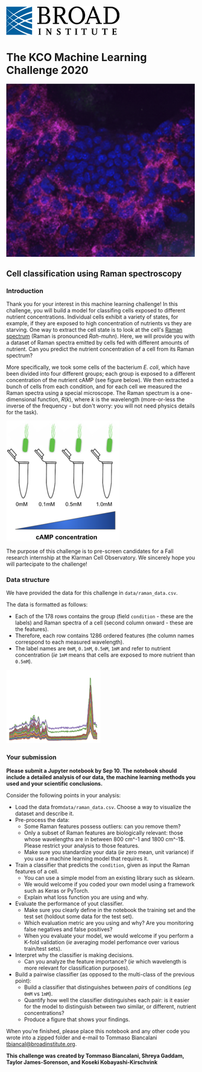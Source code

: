 <img src="images/broad_logo.png" width="300"/> 

# The KCO Machine Learning Challenge 2020

<img src="images/image.png" width="500"/>   

## Cell classification using Raman spectroscopy


### Introduction
Thank you for your interest in this machine learning challenge! In this challenge, you will build a model for classifing cells exposed to different nutrient concentrations. Individual cells exhibit a variety of states, for example, if they are exposed to high concentration of nutrients vs they are starving. One way to extract the cell state is to look at the cell's [Raman spectrum](https://en.wikipedia.org/wiki/Raman_spectroscopy) (Raman is pronounced *Rah-muhn*). Here, we will provide you with a dataset of Raman spectra emitted by cells fed with different amounts of nutrient. 
Can you predict the nutrient concentration of a cell from its Raman spectrum?

More specifically, we took some cells of the bacterium *E. coli*, which have been divided into four different groups; each group is exposed to a different concentration of the nutrient cAMP (see figure below). We then extracted a bunch of cells from each condition, and for each cell we measured the Raman spectra using a special microscope. The Raman spectrum is a one-dimensional function, $R(k)$, where $k$ is the wavelength (more-or-less the inverse of the frequency - but don't worry: you will not need physics details for the task).

<img src="images/ecoli_states.png" width="300"/>
 
The purpose of this challenge is to pre-screen candidates for a Fall research internship at the Klarman Cell Observatory. We sincerely hope you will partecipate to the challenge!


### Data structure
We have provided the data for this challenge in `data/raman_data.csv`.

The data is formatted as follows:
- Each of the 178 rows contains the group (field `condition` - these are the labels) and Raman spectra of a cell (second column onward - these are the features). 
- Therefore, each row contains 1286 ordered features (the column names correspond to each measured wavelength). 
- The label names are `0mM`, `0.1mM`, `0.5mM`, `1mM` and refer to nutrient concentration (_ie_ `1mM` means that cells are exposed to more nutrient than `0.5mM`). 

<img src="images/raman.png" width="250"/>

### Your submission
**Please submit a Jupyter notebook by Sep 10. The notebook should include a detailed analysis of our data, the machine learning methods you used and your scientific conclusions.**

Consider the following points in your analysis: 

- Load the data from`data/raman_data.csv`. Choose a way to visualize the dataset and describe it.
- Pre-process the data:
    - Some Raman features possess outliers: can you remove them?
    - Only a subset of Raman features are biologically relevant: those whose wavelengths are in between 800 cm^-1 and 1800 cm^-1$. Please restrict your analysis to those features.
    - Make sure you standardize your data (_ie_ zero mean, unit variance) if you use a machine learning model that requires it.
- Train a classifier that predicts the `condition`, given as input the Raman features of a cell.
    - You can use a simple model from an existing library such as sklearn.
    - We would welcome if you coded your own model using a framework such as Keras or PyTorch.
    - Explain what loss function you are using and why.
- Evaluate the performance of yout classifier.
    - Make sure you clearly define in the notebook the training set and the test set (holdout some data for the test set).
    - Which evaluation metric are you using and why? Are you monitoring false negatives and false positives? 
    - When you evaluate your model, we would welcome if you perform a K-fold validation (_ie_ averaging model perfomance over various train/test sets).
- Interpret why the classifier is making decisions.
    - Can you analyze the feature importance? (_ie_ which wavelength is more relevant for classification purposes).
- Build a pairwise classifier (as opposed to the multi-class of the previous point):
    - Build a classifier that distinguishes between _pairs_ of conditions (_eg_ `0mM` vs `1mM`). 
    - Quantify how well the classifier distinguishes each pair: is it easier for the model to distinguish between two similar, or different, nutrient concentrations?
    - Produce a figure that shows your findings.

When you're finished, please place this notebook and any other code you wrote into a zipped folder and e-mail to Tommaso Biancalani <tbiancal@broadinstitute.org>. 

**This challenge was created by Tommaso Biancalani, Shreya Gaddam, Taylor James-Sorenson, and Koseki Kobayashi-Kirschvink**